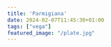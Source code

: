 ```yaml
---
title: 'Parmigiana'
date: 2024-02-07T11:45:30+01:00
tags: ["vega"]
featured_image: "/plate.jpg"
---
```


